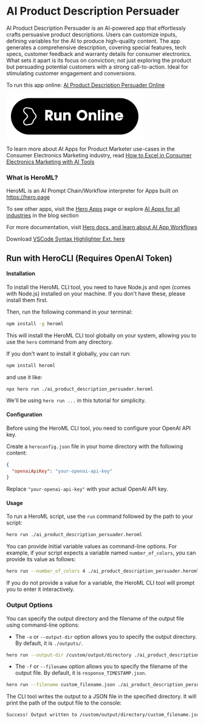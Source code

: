 # AI Product Description Persuader

AI Product Description Persuader is an AI-powered app that effortlessly crafts persuasive product descriptions. Users can customize inputs, defining variables for the AI to produce high-quality content. The app generates a comprehensive description, covering special features, tech specs, customer feedback and warranty details for consumer electronics. What sets it apart is its focus on conviction; not just exploring the product but persuading potential customers with a strong call-to-action. Ideal for stimulating customer engagement and conversions.

To run this app online: [AI Product Description Persuader Online](https://hero.page/app/ai-product-description-persuader-ai-powered-persuasive-product-descriptions/ctZWTYJ3QZz1suamf2EZ)

[![Run AI Product Description Persuader Online](/assets/run.svg)](https://hero.page/app/ai-product-description-persuader-ai-powered-persuasive-product-descriptions/ctZWTYJ3QZz1suamf2EZ)

To learn more about AI Apps for Product Marketer use-cases in the Consumer Electronics Marketing industry, read [How to Excel in Consumer Electronics Marketing with AI Tools](https://hero.page/blog/ai/consumer-electronics-marketing/how-to-excel-in-consumer-electronics-marketing-with-ai-tools/170813)

### What is HeroML?
HeroML is an AI Prompt Chain/Workflow interpreter for Apps built on https://hero.page 

To see other apps, visit the [Hero Apps](https://hero.page/apps) page or explore [AI Apps for all industries](https://hero.page/blog) in the blog section

For more documentation, visit [Hero docs, and learn about AI App Workflows](https://hero.page/tutorials/introduction-to-heroml)

Download [VSCode Syntax Highlighter Ext. here](https://marketplace.visualstudio.com/items?itemName=hero-page.heroml)

## Run with HeroCLI (Requires OpenAI Token)

#### Installation

To install the HeroML CLI tool, you need to have Node.js and npm (comes with Node.js) installed on your machine. If you don't have these, please install them first. 

Then, run the following command in your terminal:

```bash
npm install -g heroml
```

This will install the HeroML CLI tool globally on your system, allowing you to use the `hero` command from any directory.

If you don't want to install it globally, you can run:

```bash
npm install heroml
```

and use it like:

```bash
npx hero run ./ai_product_description_persuader.heroml
```

We'll be using `hero run ...` in this tutorial for simplicity.

#### Configuration

Before using the HeroML CLI tool, you need to configure your OpenAI API key. 

Create a `heroconfig.json` file in your home directory with the following content:

```json
{
  "openaiApiKey": "your-openai-api-key"
}
```

Replace `"your-openai-api-key"` with your actual OpenAI API key.

#### Usage

To run a HeroML script, use the `run` command followed by the path to your script:

```bash
hero run ./ai_product_description_persuader.heroml
```

You can provide initial variable values as command-line options. For example, if your script expects a variable named `number_of_colors`, you can provide its value as follows:

```bash
hero run --number_of_colors 4 ./ai_product_description_persuader.heroml
```

If you do not provide a value for a variable, the HeroML CLI tool will prompt you to enter it interactively.

### Output Options

You can specify the output directory and the filename of the output file using command-line options:

- The `-o` or `--output-dir` option allows you to specify the output directory. By default, it is `./outputs/`.

```bash
hero run --output-dir /custom/output/directory ./ai_product_description_persuader.heroml
```

- The `-f` or `--filename` option allows you to specify the filename of the output file. By default, it is `response_TIMESTAMP.json`.

```bash
hero run --filename custom_filename.json ./ai_product_description_persuader.heroml
```

The CLI tool writes the output to a JSON file in the specified directory. It will print the path of the output file to the console:

```bash
Success! Output written to /custom/output/directory/custom_filename.json
```

